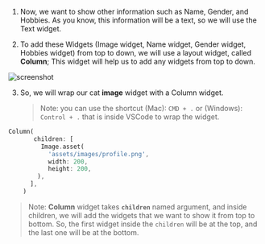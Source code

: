 1. Now, we want to show other information such as Name, Gender, and Hobbies. As you know, this information will be a text, so we will use the Text widget.

2. To add these Widgets (Image widget, Name widget, Gender widget, Hobbies widget) from top to down, we will use a layout widget, called **Column**; This widget will help us to add any widgets from top to down.

![screenshot](https://lh4.googleusercontent.com/DPzKxyPdRA8SzxucTXXFo7hdRDQtod3MDF2Pw-1cbb50-2Mk_fHzaU2rA_Ilo62K8cP_TjufEyEGlXQKyFjMIWKe-uYH-4aMCfN63hYZ6V27cAIO7JbCZmyhGHGHt3aYHuPWjp-M)

3. So, we will wrap our cat **image** widget with a Column widget.

   > Note: you can use the shortcut (Mac): `CMD + .` or (Windows): `Control + .` that is inside VSCode to wrap the widget.

```dart
Column(
       children: [
         Image.asset(
           'assets/images/profile.png',
           width: 200,
           height: 200,
        ),
      ],
    )
```

> Note: **Column** widget takes **`children`** named argument, and inside children, we will add the widgets that we want to show it from top to bottom. So, the first widget inside the `children` will be at the top, and the last one will be at the bottom.
